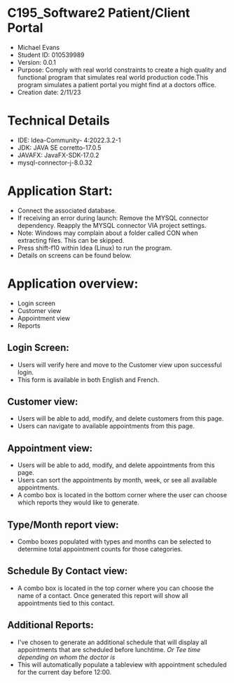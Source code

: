 # C195_Software2 Patient/Client Portal
- Michael Evans
- Student ID: 010539989
- Version: 0.0.1
- Purpose: Comply with real world constraints to create a high quality and functional program that simulates real world production code.This program simulates a patient portal you might find at a doctors office.
- Creation date: 2/11/23
# Technical Details
- IDE: Idea-Community- 4:2022.3.2-1
- JDK: JAVA SE corretto-17.0.5
- JAVAFX: JavaFX-SDK-17.0.2
- mysql-connector-j-8.0.32

# Application Start:
- Connect the associated database. 
- If receiving an error during launch: Remove the MYSQL connector dependency. Reapply the MYSQL connector VIA project settings.
- Note: Windows may complain about a folder called CON when extracting files. This can be skipped.
- Press shift-f10 within Idea (Linux) to run the program.
- Details on screens can be found below. 

# Application overview:
- Login screen
- Customer view
- Appointment view
- Reports

## Login Screen:
- Users will verify here and move to the Customer view upon successful login.
- This form is available in both English and French.
## Customer view:
- Users will be able to add, modify, and delete customers from this page.
- Users can navigate to available appointments from this page.
## Appointment view:
- Users will be able to add, modify, and delete appointments from this page.
- Users can sort the appointments by month, week, or see all available appointments.
- A combo box is located in the bottom corner where the user can choose which reports they would like to generate.
## Type/Month report view:
- Combo boxes populated with types and months can be selected to determine total appointment counts for those categories.
## Schedule By Contact view:
- A combo box is located in the top corner where you can choose the name of a contact. Once generated this report will show all appointments tied to this contact.
## Additional Reports:
- I've chosen to generate an additional schedule that will display all appointments that are scheduled before lunchtime. *Or Tee time depending on whom the doctor is*
- This will automatically populate a tableview with appointment scheduled for the current day before 12:00.
